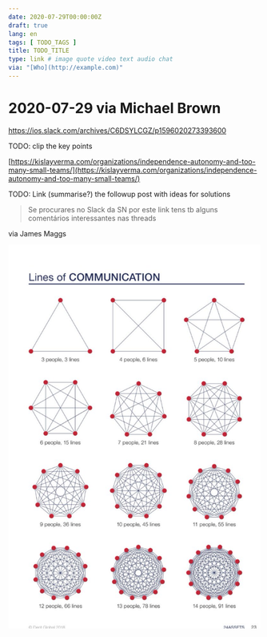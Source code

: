 ```yaml
---
date: 2020-07-29T00:00:00Z
draft: true
lang: en
tags: [ TODO_TAGS ]
title: TODO_TITLE
type: link # image quote video text audio chat
via: "[Who](http://example.com)"
---
```



# 2020-07-29 via Michael Brown
https://ios.slack.com/archives/C6DSYLCGZ/p1596020273393600

TODO: clip the key points

[https://kislayverma.com/organizations/independence-autonomy-and-too-many-small-teams/](https://kislayverma.com/organizations/independence-autonomy-and-too-many-small-teams/)

TODO: Link (summarise?) the followup post with ideas for solutions

> Se procurares no Slack da SN por este link tens tb alguns comentários interessantes nas threads

via James Maggs

![2020-07-29 via Michael Brown](2020-07-29%20via%20Michael%20Brown.png)


